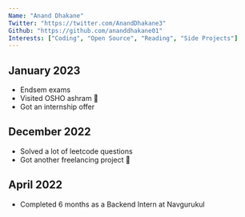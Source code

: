```yaml
---
Name: "Anand Dhakane"
Twitter: "https://twitter.com/AnandDhakane3"
Github: "https://github.com/ananddhakane01"
Interests: ["Coding", "Open Source", "Reading", "Side Projects"]
---
```


## January 2023

- Endsem exams
- Visited OSHO ashram 🧘
- Got an internship offer 

## December 2022

- Solved a lot of leetcode questions
- Got another freelancing project 🎉

## April 2022

- Completed 6 months as a Backend Intern at Navgurukul
